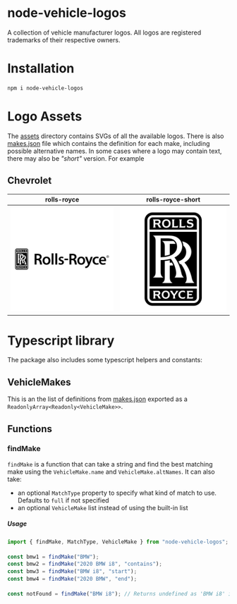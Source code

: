 # node-vehicle-logos
A collection of vehicle manufacturer logos. All logos are registered trademarks of their respective owners.

# Installation

``` bash
npm i node-vehicle-logos
```

# Logo Assets
The [assets](/assets) directory contains SVGs of all the available logos. There is also [makes.json](/assets/makes.json) file which contains the definition for each make, including possible alternative names.
In some cases where a logo may contain text, there may also be _"short"_ version. For example
## Chevrolet
| rolls-royce | rolls-royce-short |
| ----------| --------------- |
| ![rolls-royce](https://raw.githubusercontent.com/tipstrade/node-vehicle-logos/refs/heads/main/assets/rolls-royce.svg?token=GHSAT0AAAAAAC4FBQALME2IEQPYQCYEQKTWZ7ONXOQ) | ![rolls-royce-short](https://raw.githubusercontent.com/tipstrade/node-vehicle-logos/refs/heads/main/assets/rolls-royce-short.svg?token=GHSAT0AAAAAAC4FBQAK2FJRJ5SFB4GNXDZAZ7ONX3A) |

# Typescript library
The package also includes some typescript helpers and constants:
## VehicleMakes
This is an the list of definitions from [makes.json](/assets/makes.json) exported as a `ReadonlyArray<Readonly<VehicleMake>>`.

## Functions
### findMake
`findMake` is a function that can take a string and find the best matching make using the `VehicleMake.name` and `VehicleMake.altNames`. It can also take:
- an optional `MatchType` property to specify what kind of match to use. Defaults to `full` if not specified
- an optional `VehicleMake` list instead of using the built-in list

##### Usage
```ts
import { findMake, MatchType, VehicleMake } from "node-vehicle-logos";

const bmw1 = findMake("BMW");
const bmw2 = findMake("2020 BMW i8", "contains");
const bmw3 = findMake("BMW i8", "start");
const bmw4 = findMake("2020 BMW", "end");

const notFound = findMake("BMW i8"); // Returns undefined as 'BMW i8' is not a full match
```
